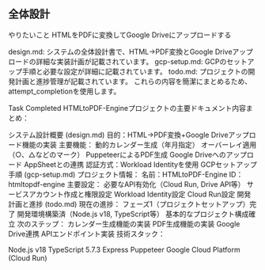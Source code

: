 ## 全体設計

やりたいこと
HTMLをPDFに変換してGoogle Driveにアップロードする



design.md: システムの全体設計書で、HTML→PDF変換とGoogle Driveアップロードの詳細な実装計画が記載されています。
gcp-setup.md: GCPのセットアップ手順と必要な設定が詳細に記載されています。
todo.md: プロジェクトの開発計画と進捗管理が記載されています。
これらの内容を簡潔にまとめるため、attempt_completionを使用します。

Task Completed
HTMLtoPDF-Engineプロジェクトの主要ドキュメント内容まとめ：

システム設計概要 (design.md)
目的：HTML→PDF変換+Google Driveアップロード機能の実装
主要機能：
動的カレンダー生成（年月指定）
オーバーレイ適用（○、△などのマーク）
PuppeteerによるPDF生成
Google Driveへのアップロード
AppSheetとの連携
認証方式：Workload Identityを使用
GCPセットアップ手順 (gcp-setup.md)
プロジェクト情報：
名前：HTMLtoPDF-Engine
ID：htmltopdf-engine
主要設定：
必要なAPI有効化（Cloud Run, Drive API等）
サービスアカウント作成と権限設定
Workload Identity設定
Cloud Run設定
開発計画と進捗 (todo.md)
現在の進捗：
フェーズ1（プロジェクトセットアップ）完了
開発環境構築済（Node.js v18, TypeScript等）
基本的なプロジェクト構成確立
次のステップ：
カレンダー生成機能の実装
PDF生成機能の実装
Google Drive連携
APIエンドポイント実装
技術スタック：

Node.js v18
TypeScript 5.7.3
Express
Puppeteer
Google Cloud Platform (Cloud Run)
